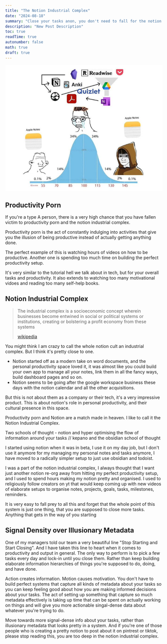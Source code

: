 ```yaml
---
title: "The Notion Industrial Complex"
date: "2024-08-18"
summary: "Close your tasks anon, you don't need to fall for the notion industrial complex"
description: "New Post Description"
toc: true
readTime: true
autonumber: false
math: true
draft: true
---
```


![img](./note-taking-normal.jpg)

## Productivity Porn

If you're a type A person, there is a very high chance that you have fallen victim to productivity porn and the notion industrial complex.

Productivity porn is the act of constantly indulging into activities that give you the illusion of being productive instead of actually getting anything done.

The perfect example of this is watching hours of videos on how to be productive. Another one is spending too much time on building the perfect productivity setup.

It's very similar to the tutorial hell we talk about in tech, but for your overall tasks and productivity. It also extends to watching too many motivational vidoes and reading too many self-help books.

## Notion Industrial Complex

> The industrial complex is a socioeconomic concept wherein businesses become entwined in social or political systems or institutions, creating or bolstering a profit economy from these systems
>
> [wikipedia](https://en.wikipedia.org/wiki/Industrial_complex)

You might think I am crazy to call the whole notion cult an industrial complex. But I think it's pretty close to one.

- Notion started off as a modern take on word documents, and the personal productivity space loved it, it was almost like you could build your own app to manage all your notes, link them in all the fancy ways, build dashboard pages and so on.
- Notion seems to be going after the google workspace business these days with the notion calendar and all the other acquisitions.

But this is not about them as a company or their tech, it's a very impressive product. This is about notion's role in personal productivity, and their cultural presence in this space.

Productivity porn and Notion are a match made in heaven. I like to call it the Notion Industrial Complex.

Two schools of thought - notion and hyper optimising the flow of information around your tasks // kepano and the obsidian school of thought

I started using notion when it was in beta, I use it on my day job, but I don't use it anymore for my managing my personal notes and tasks anymore, I have moved to a radically simpler setup to just use obsidian and todoist.

I was a part of the notion industrial complex, I always thought that I want just another notion re-org away from hitting my perfect productivity setup, and I used to spend hours making my notion pretty and organised. I used to religiously follow creators on yt that would keep coming up with new videos of elaborate setups to organise notes, projects, goals, tasks, milestones, reminders. 

It is very easy to fall prey to all this and forget that the whole point of this system is just one thing, that you are supposed to close more tasks. Anything that gets in the way of you starting 

## Signal Density over Illusionary Metadata

One of my managers told our team a very beautiful line "Stop Starting and Start Closing". And I have taken this line to heart when it comes to productivity and output in general. The only way to perform is to pick a few tasks every day and lock-in until you close them. Rather than keep building elaborate information hierarchies of things you're supposed to do, doing, and have done.

Action creates information. Motion causes motivation. You don't have to build perfect systems that capture all kinds of metadata about your tasks so you can keep feeling good about how you are making informed decisions about your tasks. The act of setting up something that capture so much metadata effectively is taking up time that can be spent on actually working on things and will give you more actionable singal-dense data about whatever you're trying to do.

Move towards more signal-dense info about your tasks, rather than illusionary metadata that looks pretty in a system. And if you're one of those people who is creating a pretty notion to post about it on pintrest or tiktok, please stop reading this, you are too deep in the notion industrial complex.



